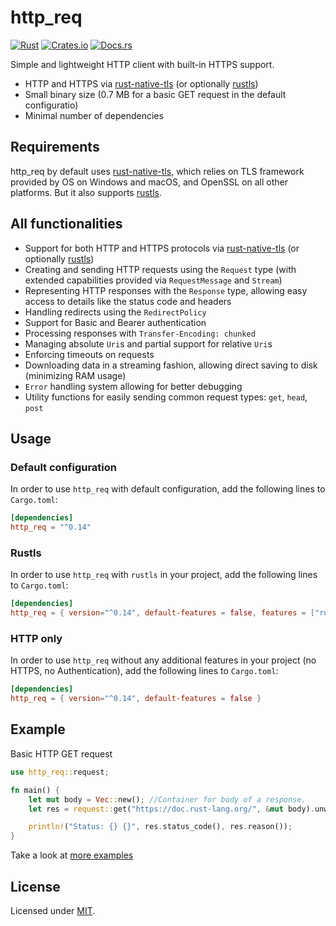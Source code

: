 # http_req

[![Rust](https://github.com/jayjamesjay/http_req/actions/workflows/rust.yml/badge.svg)](https://github.com/jayjamesjay/http_req/actions/workflows/rust.yml)
[![Crates.io](https://img.shields.io/badge/crates.io-v0.14.0-orange.svg?longCache=true)](https://crates.io/crates/http_req)
[![Docs.rs](https://docs.rs/http_req/badge.svg)](https://docs.rs/http_req/0.14.0/http_req/)

Simple and lightweight HTTP client with built-in HTTPS support.

- HTTP and HTTPS via [rust-native-tls](https://crates.io/crates/native-tls) (or optionally [rustls](https://crates.io/crates/rustls))
- Small binary size (0.7 MB for a basic GET request in the default configuratio)
- Minimal number of dependencies

## Requirements

http_req by default uses [rust-native-tls](https://crates.io/crates/native-tls),
which relies on TLS framework provided by OS on Windows and macOS, and OpenSSL
on all other platforms. But it also supports [rustls](https://crates.io/crates/rustls).

## All functionalities

- Support for both HTTP and HTTPS protocols via [rust-native-tls](https://crates.io/crates/native-tls) (or optionally [rustls](https://crates.io/crates/rustls))
- Creating and sending HTTP requests using the `Request` type (with extended capabilities provided via `RequestMessage` and `Stream`)
- Representing HTTP responses with the `Response` type, allowing easy access to details like the status code and headers
- Handling redirects using the `RedirectPolicy`
- Support for Basic and Bearer authentication
- Processing responses with `Transfer-Encoding: chunked`
- Managing absolute `Uri`s and partial support for relative `Uri`s
- Enforcing timeouts on requests
- Downloading data in a streaming fashion, allowing direct saving to disk (minimizing RAM usage)
- `Error` handling system allowing for better debugging
- Utility functions for easily sending common request types: `get`, `head`, `post`

## Usage

### Default configuration

In order to use `http_req` with default configuration, add the following lines to `Cargo.toml`:

```toml
[dependencies]
http_req = "^0.14"
```

### Rustls

In order to use `http_req` with `rustls` in your project, add the following lines to `Cargo.toml`:

```toml
[dependencies]
http_req = { version="^0.14", default-features = false, features = ["rust-tls"] }
```

### HTTP only

In order to use `http_req` without any additional features in your project (no HTTPS, no Authentication), add the following lines to `Cargo.toml`:

```toml
[dependencies]
http_req = { version="^0.14", default-features = false }
```

## Example

Basic HTTP GET request

```rust
use http_req::request;

fn main() {
    let mut body = Vec::new(); //Container for body of a response.
    let res = request::get("https://doc.rust-lang.org/", &mut body).unwrap();

    println!("Status: {} {}", res.status_code(), res.reason());
}
```

Take a look at [more examples](https://github.com/jayjamesjay/http_req/tree/master/examples)

## License

Licensed under [MIT](https://github.com/jayjamesjay/http_req/blob/master/LICENSE).
